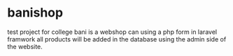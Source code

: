 # banishop
test project for college
bani is a webshop can using a php form in laravel framwork 
all products will be added in the database using the admin side of the website.
